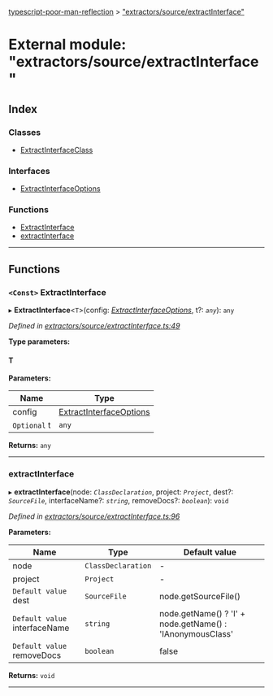 [typescript-poor-man-reflection](../README.md) > ["extractors/source/extractInterface"](../modules/_extractors_source_extractinterface_.md)

# External module: "extractors/source/extractInterface"

## Index

### Classes

* [ExtractInterfaceClass](../classes/_extractors_source_extractinterface_.extractinterfaceclass.md)

### Interfaces

* [ExtractInterfaceOptions](../interfaces/_extractors_source_extractinterface_.extractinterfaceoptions.md)

### Functions

* [ExtractInterface](_extractors_source_extractinterface_.md#extractinterface)
* [extractInterface](_extractors_source_extractinterface_.md#extractinterface-1)

---

## Functions

<a id="extractinterface"></a>

### `<Const>` ExtractInterface

▸ **ExtractInterface**<`T`>(config: *[ExtractInterfaceOptions](../interfaces/_extractors_source_extractinterface_.extractinterfaceoptions.md)*, t?: *`any`*): `any`

*Defined in [extractors/source/extractInterface.ts:49](https://github.com/cancerberoSgx/typescript-poor-man-reflection/blob/b7b4f65/src/extractors/source/extractInterface.ts#L49)*

**Type parameters:**

#### T 
**Parameters:**

| Name | Type |
| ------ | ------ |
| config | [ExtractInterfaceOptions](../interfaces/_extractors_source_extractinterface_.extractinterfaceoptions.md) |
| `Optional` t | `any` |

**Returns:** `any`

___
<a id="extractinterface-1"></a>

###  extractInterface

▸ **extractInterface**(node: *`ClassDeclaration`*, project: *`Project`*, dest?: *`SourceFile`*, interfaceName?: *`string`*, removeDocs?: *`boolean`*): `void`

*Defined in [extractors/source/extractInterface.ts:96](https://github.com/cancerberoSgx/typescript-poor-man-reflection/blob/b7b4f65/src/extractors/source/extractInterface.ts#L96)*

**Parameters:**

| Name | Type | Default value |
| ------ | ------ | ------ |
| node | `ClassDeclaration` | - |
| project | `Project` | - |
| `Default value` dest | `SourceFile` |  node.getSourceFile() |
| `Default value` interfaceName | `string` |  node.getName() ? &#x27;I&#x27; + node.getName() : &#x27;IAnonymousClass&#x27; |
| `Default value` removeDocs | `boolean` | false |

**Returns:** `void`

___

